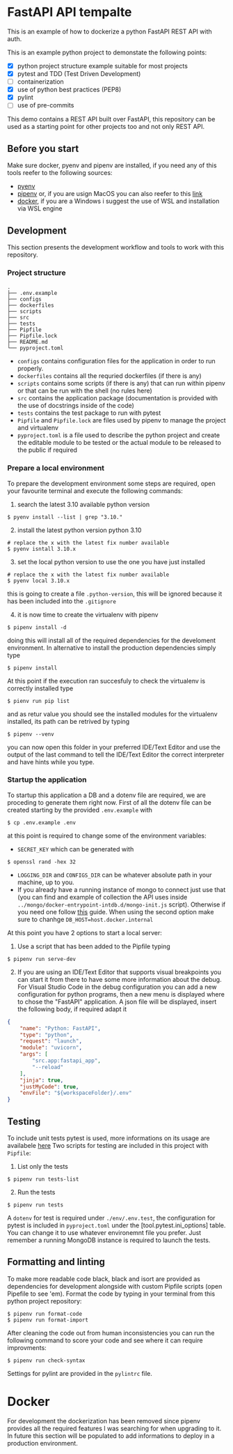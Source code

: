# FastAPI API tempalte
This is an example of how to dockerize a python FastAPI REST API with auth.

This is an example python project to demonstate the following points:
- [x] python project structure example suitable for most projects
- [x] pytest and TDD (Test Driven Development)
- [ ] containerization
- [x] use of python best practices (PEP8)
- [x] pylint
- [ ] use of pre-commits

This demo contains a REST API built over FastAPI, this repository can be used as a starting point for other projects too and not only REST API. 

## Before you start
Make sure docker, pyenv and pipenv are installed, if you need any of this tools reefer to the following sources:
- [pyenv](https://github.com/pyenv/pyenv)
- [pipenv](https://github.com/pypa/pipenv#installation) or, if you are usign MacOS you can also reefer to this [link](https://formulae.brew.sh/formula/pipenv)
- [docker](https://docs.docker.com/engine/install/), if you are a Windows i suggest the use of WSL and installation via WSL engine

## Development
This section presents the development workflow and tools to work with this repository.

### Project structure
```shell
.
├── .env.example
├── configs
├── dockerfiles
├── scripts
├── src
├── tests
├── Pipfile
├── Pipfile.lock
├── README.md
└── pyproject.toml
```

* `configs` contains configuration files for the application in order to run properly.
* `dockerfiles` contains all the requried dockerfiles (if there is any)
* `scripts` contains some scripts (if there is any) that can run within pipenv or that can be run with the shell (no rules here)
* `src` contains the application package (documentation is provided with the use of docstrings inside of the code)
* `tests` contains the test package to run with pytest
* `Pipfile` and `Pipfile.lock` are files used by pipenv to manage the project and virtualenv
* `pyproject.toml` is a file used to describe the python project and create the editable module to be tested or the actual module to be released to the public if required

### Prepare a local environment
To prepare the development environment some steps are required, open your favourite terminal and execute the following commands:
1. search the latest 3.10 available python version
```shell
$ pyenv install --list | grep "3.10."
```

2. install the latest python version python 3.10 
```shell
# replace the x with the latest fix number available
$ pyenv isntall 3.10.x
```

3. set the local python version to use the one you have just installed
```shell
# replace the x with the latest fix number available
$ pyenv local 3.10.x
```
this is going to create a file `.python-version`, this will be ignored because it has been included into the `.gitignore`

4. it is now time to create the virtualenv with pipenv
```shell
$ pipenv install -d
```
doing this will install all of the required dependencies for the develoment environment. In alternative to install the production dependencies simply type
```shell
$ pipenv install
```

At this point if the execution ran succesfuly to check the virtualenv is correctly installed type
```shell
$ pienv run pip list
```
and as retur value you should see the installed modules for the virtualenv installed, its path can be retrived by typing
```shell
$ pipenv --venv
```

you can now open this folder in your preferred IDE/Text Editor and use the output of the last command to tell the IDE/Text Editor the correct interpreter and have hints while you type.

### Startup the application
To startup this application a DB and a dotenv file are required, we are proceding to generate them right now.
First of all the dotenv file can be created starting by the provided `.env.example` with
```shell
$ cp .env.example .env
```
at this point is required to change some of the environment variables:
* `SECRET_KEY` which can be generated with
```shell
$ openssl rand -hex 32
```
* `LOGGING_DIR` and `CONFIGS_DIR` can be whatever absolute path in your machine, up to you.
* If you already have a running instance of mongo to connect just use that (you can find and example of collection the API uses inside `../mongo/docker-entrypoint-intdb.d/mongo-init.js` script). Otherwise if you need one follow [this](../mongo/README.md) guide. When using the second option make sure to chanhge `DB_HOST=host.docker.internal`

At this point you have 2 options to start a local server:
1. Use a script that has been added to the Pipfile typing
```shell
$ pipenv run serve-dev
```
2. If you are using an IDE/Text Editor that supports visual breakpoints you can start it from there to have some more information about the debug. For Visual Studio Code in the debug configuration you can add a new configuration for python programs, then a new menu is displayed where to chose the "FastAPI" application. A json file will be displayed, insert the following body, if required adapt it
```json
{
    "name": "Python: FastAPI",
    "type": "python",
    "request": "launch",
    "module": "uvicorn",
    "args": [
        "src.app:fastapi_app",
        "--reload"
    ],
    "jinja": true,
    "justMyCode": true,
    "envFile": "${workspaceFolder}/.env"
}
```

## Testing
To include unit tests pytest is used, more informations on its usage are availabele [here](https://docs.pytest.org/en/7.3.x/)
Two scripts for testing are included in this project with `Pipfile`:
1. List only the tests
```shell
$ pipenv run tests-list
```

2. Run the tests
```shell
$ pipenv run tests
```
A `dotenv` for test is required under `./env/.env.test`, the configuration for pytest is included in `pyproject.toml` under the [tool.pytest.ini_options] table. You can change it to use whatever environemnt file you prefer. Just remember a running MongoDB instance is required to launch the tests.

## Formatting and linting
To make more readable code black, black and isort are provided as dependencies for development alongside with custom Pipfile scripts (open Pipefile to see 'em).
Format the code by typing in your terminal from this python project repository:
```shell
$ pipenv run format-code
$ pipenv run format-import
```

After cleaning the code out from human inconsistencies you can run the following command to score your code and see where it can require improvments:
```shell
$ pipenv run check-syntax
```
Settings for pylint are provided in the `pylintrc` file.
# Docker
For development the dockerization has been removed since pipenv provides all the required features I was searching for when upgrading to it. In future this section will be populated to add informations to deploy in a production environment.